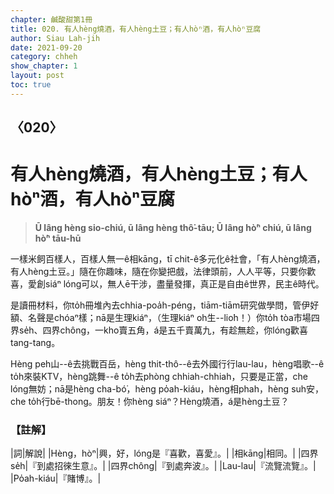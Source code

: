 ```yaml
---
chapter: 鹹酸甜第1冊
title: 020. 有人hèng燒酒，有人hèng土豆；有人hòⁿ酒，有人hòⁿ豆腐
author: Siau Lah-jih
date: 2021-09-20
category: chheh
show_chapter: 1
layout: post
toc: true
---
```

  
## 〈020〉
# 有人hèng燒酒，有人hèng土豆；有人hòⁿ酒，有人hòⁿ豆腐
>**Ū lâng hèng sio-chiú, ū lâng hèng thô͘-tāu; Ū lâng hò͘ⁿ chiú, ū lâng hò͘ⁿ tāu-hū**
 
一樣米飼百樣人，百樣人無一ê相kāng，tī chit-ê多元化ê社會，「有人hèng燒酒，有人hèng土豆。」隨在你趣味，隨在你變把戲，法律頭前，人人平等，只要你歡喜，愛創siáⁿ lóng可以，無人ē干涉，盡量發揮，真正是自由ê世界，民主ê時代。

是讀冊材料，你to̍h冊堆內去chhia-poa̍h-péng，tiām-tiām研究做學問，管伊好額、名聲是chóaⁿ樣；nā是生理kiáⁿ，（生理kiáⁿ oh生--lio͘h！）你to̍h tòa市場四界se̍h、四界chông，一kho͘賣五角，á是五千賣萬九，有趁無趁，你lóng歡喜tang-tang。

Hèng peh山--ê去挑戰百岳，hèng thit-thô--ê去外國行行lau-lau，hèng唱歌--ê to̍h來裝KTV，hèng跳舞--ê to̍h去phòng chhiah-chhiah，只要是正當，che lóng無妨；nā是hèng cha-bó͘，hèng po̍ah-kiáu，hèng相phah，hèng suh安，che to̍h行bē-thong。朋友！你hèng siáⁿ？Hèng燒酒，á是hèng土豆？




### 【註解】

|詞|解說|
|Hèng，hòⁿ|興，好，lóng是『喜歡，喜愛』。|
|相kāng|相同。|
|四界se̍h|『到處招徠生意』。|
|四界chông|『到處奔波』。|
|Lau-lau|『流覽流覽』。|
|Po̍ah-kiáu|『賭博』。|

